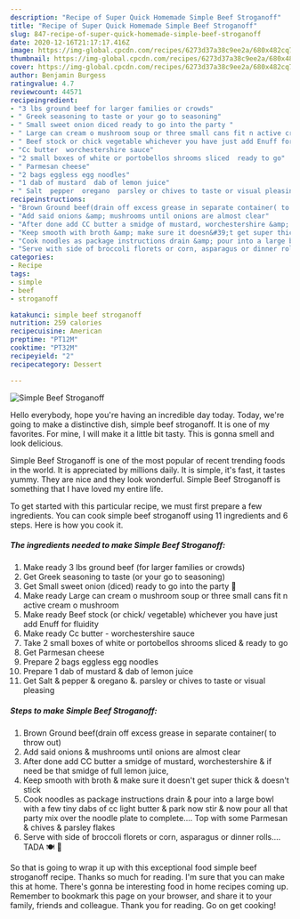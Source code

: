 ```yaml
---
description: "Recipe of Super Quick Homemade Simple Beef Stroganoff"
title: "Recipe of Super Quick Homemade Simple Beef Stroganoff"
slug: 847-recipe-of-super-quick-homemade-simple-beef-stroganoff
date: 2020-12-16T21:17:17.416Z
image: https://img-global.cpcdn.com/recipes/6273d37a38c9ee2a/680x482cq70/simple-beef-stroganoff-recipe-main-photo.jpg
thumbnail: https://img-global.cpcdn.com/recipes/6273d37a38c9ee2a/680x482cq70/simple-beef-stroganoff-recipe-main-photo.jpg
cover: https://img-global.cpcdn.com/recipes/6273d37a38c9ee2a/680x482cq70/simple-beef-stroganoff-recipe-main-photo.jpg
author: Benjamin Burgess
ratingvalue: 4.7
reviewcount: 44571
recipeingredient:
- "3 lbs ground beef for larger families or crowds"
- " Greek seasoning to taste or your go to seasoning"
- " Small sweet onion diced ready to go into the party "
- " Large can cream o mushroom soup or three small cans fit n active cream o mushroom"
- " Beef stock or chick vegetable whichever you have just add Enuff for fluidity"
- "Cc butter  worchestershire sauce"
- "2 small boxes of white or portobellos shrooms sliced  ready to go"
- " Parmesan cheese"
- "2 bags eggless egg noodles"
- "1 dab of mustard  dab of lemon juice"
- " Salt  pepper  oregano  parsley or chives to taste or visual pleasing"
recipeinstructions:
- "Brown Ground beef(drain off excess grease in separate container( to throw out)"
- "Add said onions &amp; mushrooms until onions are almost clear"
- "After done add CC butter a smidge of mustard, worchestershire &amp; if need be that smidge of full lemon juice,"
- "Keep smooth with broth &amp; make sure it doesn&#39;t get super thick &amp; doesn&#39;t stick"
- "Cook noodles as package instructions drain &amp; pour into a large bowl with a few tiny dabs of cc light butter &amp; park now stir &amp; now pour all that party mix over the noodle plate to complete.... Top with some Parmesan &amp; chives &amp; parsley flakes"
- "Serve with side of broccoli florets or corn, asparagus or dinner rolls.... TADA 🍽 🍷"
categories:
- Recipe
tags:
- simple
- beef
- stroganoff

katakunci: simple beef stroganoff 
nutrition: 259 calories
recipecuisine: American
preptime: "PT12M"
cooktime: "PT32M"
recipeyield: "2"
recipecategory: Dessert

---
```



![Simple Beef Stroganoff](https://img-global.cpcdn.com/recipes/6273d37a38c9ee2a/680x482cq70/simple-beef-stroganoff-recipe-main-photo.jpg)

Hello everybody, hope you're having an incredible day today. Today, we're going to make a distinctive dish, simple beef stroganoff. It is one of my favorites. For mine, I will make it a little bit tasty. This is gonna smell and look delicious.



Simple Beef Stroganoff is one of the most popular of recent trending foods in the world. It is appreciated by millions daily. It is simple, it's fast, it tastes yummy. They are nice and they look wonderful. Simple Beef Stroganoff is something that I have loved my entire life.


To get started with this particular recipe, we must first prepare a few ingredients. You can cook simple beef stroganoff using 11 ingredients and 6 steps. Here is how you cook it.

<!--inarticleads1-->

##### The ingredients needed to make Simple Beef Stroganoff:

1. Make ready 3 lbs ground beef (for larger families or crowds)
1. Get  Greek seasoning to taste (or your go to seasoning)
1. Get  Small sweet onion (diced) ready to go into the party 🎉
1. Make ready  Large can cream o mushroom soup or three small cans fit n active cream o mushroom
1. Make ready  Beef stock (or chick/ vegetable) whichever you have just add Enuff for fluidity
1. Make ready Cc butter - worchestershire sauce
1. Take 2 small boxes of white or portobellos shrooms sliced &amp; ready to go
1. Get  Parmesan cheese
1. Prepare 2 bags eggless egg noodles
1. Prepare 1 dab of mustard &amp; dab of lemon juice
1. Get  Salt &amp; pepper &amp; oregano &amp;. parsley or chives to taste or visual pleasing




<!--inarticleads2-->

##### Steps to make Simple Beef Stroganoff:

1. Brown Ground beef(drain off excess grease in separate container( to throw out)
1. Add said onions &amp; mushrooms until onions are almost clear
1. After done add CC butter a smidge of mustard, worchestershire &amp; if need be that smidge of full lemon juice,
1. Keep smooth with broth &amp; make sure it doesn&#39;t get super thick &amp; doesn&#39;t stick
1. Cook noodles as package instructions drain &amp; pour into a large bowl with a few tiny dabs of cc light butter &amp; park now stir &amp; now pour all that party mix over the noodle plate to complete.... Top with some Parmesan &amp; chives &amp; parsley flakes
1. Serve with side of broccoli florets or corn, asparagus or dinner rolls.... TADA 🍽 🍷




So that is going to wrap it up with this exceptional food simple beef stroganoff recipe. Thanks so much for reading. I'm sure that you can make this at home. There's gonna be interesting food in home recipes coming up. Remember to bookmark this page on your browser, and share it to your family, friends and colleague. Thank you for reading. Go on get cooking!
